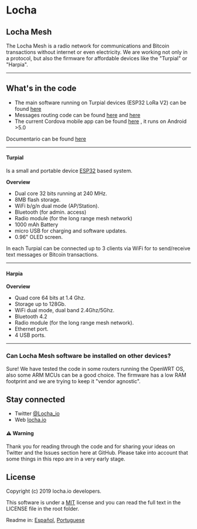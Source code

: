 # Locha
<Achieving hyperbitcoinization in Venezuela>



## Locha Mesh
The Locha Mesh is a radio network for communications and Bitcoin transactions without internet or even electricity.
We are working not only in a protocol, but also the firmware for affordable devices like the "Turpial" or "Harpia".

---

## What's in the code
* The main software running on Turpial devices (ESP32 LoRa V2) can be found [here](https://github.com/btcven/locha-mesh-app)
* Messages routing code can be found [here](https://github.com/btcven/locha-mesh-app/blob/master/Turpial/route.cpp) and [here](https://github.com/btcven/locha-mesh-app/blob/master/Turpial/routing_incoming.cpp)
* The current Cordova mobile app can be found [here](https://gitlab.com/btcven/locha/mobile-app) , it runs on Android >5.0

Documentario can be found [here](https://github.com/btcven/locha/tree/master/documents)

---

#### Turpial
Is a small and portable device [ESP32](https://www.espressif.com/en/products/hardware/esp-wroom-32/overview) based system.

**Overview**
- Dual core 32 bits running at 240 MHz.
- 8MB flash storage.
- WiFi b/g/n dual mode (AP/Station).
- Bluetooth (for admin. access)
- Radio module (for the long range mesh network)
- 1000 mAh Battery
- micro USB for charging and software updates.
- 0.96" OLED screen.
 
In each Turpial can be connected up to 3 clients via WiFi for to send/receive text messages or Bitcoin transactions.

---

#### Harpia

**Overview**
- Quad core 64 bits at 1.4 Ghz.
- Storage up to 128Gb.
- WiFi dual mode, dual band 2.4Ghz/5Ghz.
- Bluetooth 4.2
- Radio module (for the long range mesh network).
- Ethernet port.
- 4 USB ports.

---

### Can Locha Mesh software be installed on other devices?

Sure! We have tested the code in some routers running the OpenWRT OS, also some ARM MCUs can be a good choice. The firmware has a low RAM footprint and we are trying to keep it "vendor agnostic".


## Stay connected

- Twitter [@Locha_io](https://twitter.com/Locha_io)
- Web [locha.io](https://locha.io)

#### :warning: Warning
Thank you for reading through the code and for sharing your ideas on Twitter and the Issues section here at GitHub. Please take into account that some things in this repo are in a very early stage.

## License
Copyright (c) 2019 locha.io developers.

This software is under a [MIT](LICENSE) license and you can read the full text in the LICENSE file in the root folder.

Readme in: [Español](README_ES.md), [Portuguese](README_PT.md)
